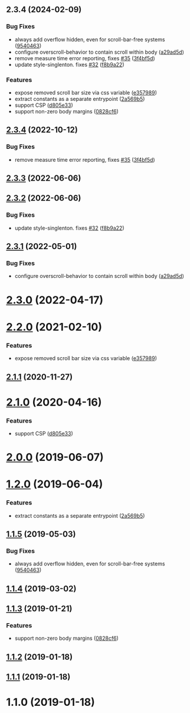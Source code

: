 ## 2.3.4 (2024-02-09)

### Bug Fixes

- always add overflow hidden, even for scroll-bar-free systems ([9540463](https://github.com/theKashey/react-remove-scroll-bar/commit/95404631661026008772f2c43c298ff05971dd21))
- configure overscroll-behavior to contain scroll within body ([a29ad5d](https://github.com/theKashey/react-remove-scroll-bar/commit/a29ad5d237f9c696f430f18dbd4cc0ae0a37b617))
- remove measure time error reporting, fixes [#35](https://github.com/theKashey/react-remove-scroll-bar/issues/35) ([3f4bf5d](https://github.com/theKashey/react-remove-scroll-bar/commit/3f4bf5d26713b18e3161dce34b7a07265d763864))
- update style-singlenton. fixes [#32](https://github.com/theKashey/react-remove-scroll-bar/issues/32) ([f8b9a22](https://github.com/theKashey/react-remove-scroll-bar/commit/f8b9a22ae5ba8a0868caa15faf1a83ee06534f17))

### Features

- expose removed scroll bar size via css variable ([e357989](https://github.com/theKashey/react-remove-scroll-bar/commit/e357989a92fb8acc83466f8371d0fa558f1a5492))
- extract constants as a separate entrypoint ([2a569b5](https://github.com/theKashey/react-remove-scroll-bar/commit/2a569b50643c251604e360a1cb366aa5a68aedda))
- support CSP ([d805e33](https://github.com/theKashey/react-remove-scroll-bar/commit/d805e332d8525a7b39bc19765f52ca89fb415dff))
- support non-zero body margins ([0828cf6](https://github.com/theKashey/react-remove-scroll-bar/commit/0828cf6d4fcbe142c7b487b941768db64f7b4508))

## [2.3.4](https://github.com/theKashey/react-remove-scroll-bar/compare/v2.3.3...v2.3.4) (2022-10-12)

### Bug Fixes

- remove measure time error reporting, fixes [#35](https://github.com/theKashey/react-remove-scroll-bar/issues/35) ([3f4bf5d](https://github.com/theKashey/react-remove-scroll-bar/commit/3f4bf5d26713b18e3161dce34b7a07265d763864))

## [2.3.3](https://github.com/theKashey/react-remove-scroll-bar/compare/v2.3.2...v2.3.3) (2022-06-06)

## [2.3.2](https://github.com/theKashey/react-remove-scroll-bar/compare/v2.3.1...v2.3.2) (2022-06-06)

### Bug Fixes

- update style-singlenton. fixes [#32](https://github.com/theKashey/react-remove-scroll-bar/issues/32) ([f8b9a22](https://github.com/theKashey/react-remove-scroll-bar/commit/f8b9a22ae5ba8a0868caa15faf1a83ee06534f17))

## [2.3.1](https://github.com/theKashey/react-remove-scroll-bar/compare/v2.3.0...v2.3.1) (2022-05-01)

### Bug Fixes

- configure overscroll-behavior to contain scroll within body ([a29ad5d](https://github.com/theKashey/react-remove-scroll-bar/commit/a29ad5d237f9c696f430f18dbd4cc0ae0a37b617))

# [2.3.0](https://github.com/theKashey/react-remove-scroll-bar/compare/v2.2.0...v2.3.0) (2022-04-17)

# [2.2.0](https://github.com/theKashey/react-remove-scroll-bar/compare/v2.1.1...v2.2.0) (2021-02-10)

### Features

- expose removed scroll bar size via css variable ([e357989](https://github.com/theKashey/react-remove-scroll-bar/commit/e357989a92fb8acc83466f8371d0fa558f1a5492))

## [2.1.1](https://github.com/theKashey/react-remove-scroll-bar/compare/v2.1.0...v2.1.1) (2020-11-27)

# [2.1.0](https://github.com/theKashey/react-remove-scroll-bar/compare/v2.0.0...v2.1.0) (2020-04-16)

### Features

- support CSP ([d805e33](https://github.com/theKashey/react-remove-scroll-bar/commit/d805e332d8525a7b39bc19765f52ca89fb415dff))

# [2.0.0](https://github.com/theKashey/react-remove-scroll-bar/compare/v1.2.0...v2.0.0) (2019-06-07)

# [1.2.0](https://github.com/theKashey/react-remove-scroll-bar/compare/v1.1.5...v1.2.0) (2019-06-04)

### Features

- extract constants as a separate entrypoint ([2a569b5](https://github.com/theKashey/react-remove-scroll-bar/commit/2a569b50643c251604e360a1cb366aa5a68aedda))

## [1.1.5](https://github.com/theKashey/react-remove-scroll-bar/compare/v1.1.4...v1.1.5) (2019-05-03)

### Bug Fixes

- always add overflow hidden, even for scroll-bar-free systems ([9540463](https://github.com/theKashey/react-remove-scroll-bar/commit/95404631661026008772f2c43c298ff05971dd21))

## [1.1.4](https://github.com/theKashey/react-remove-scroll-bar/compare/v1.1.3...v1.1.4) (2019-03-02)

## [1.1.3](https://github.com/theKashey/react-remove-scroll-bar/compare/v1.1.2...v1.1.3) (2019-01-21)

### Features

- support non-zero body margins ([0828cf6](https://github.com/theKashey/react-remove-scroll-bar/commit/0828cf6d4fcbe142c7b487b941768db64f7b4508))

## [1.1.2](https://github.com/theKashey/react-remove-scroll-bar/compare/v1.1.1...v1.1.2) (2019-01-18)

## [1.1.1](https://github.com/theKashey/react-remove-scroll-bar/compare/v1.1.0...v1.1.1) (2019-01-18)

# 1.1.0 (2019-01-18)
